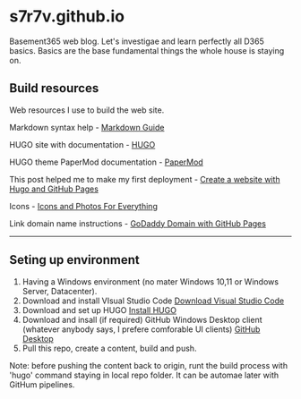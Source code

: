 # s7r7v.github.io
Basement365 web blog. Let's investigae and learn perfectly all D365 basics.
Basics are the base fundamental things the whole house is staying on.

## Build resources

Web resources I use to build the web site.

Markdown syntax help - [Markdown Guide](https://www.markdownguide.org/basic-syntax/)

HUGO site with documentation - [HUGO](https://gohugo.io/)

HUGO theme PaperMod documentation - [PaperMod](https://github.com/adityatelange/hugo-PaperMod)

This post helped me to make my first deployment - [Create a website with Hugo and GitHub Pages](https://4bes.nl/2021/08/29/create-a-website-with-hugo-and-github-pages/)

Icons - [Icons and Photos For Everything](https://thenounproject.com/)

Link domain name instructions - [GoDaddy Domain with GitHub Pages](https://jinnabalu.medium.com/godaddy-domain-with-github-pages-62aed906d4ef)

---

## Seting up environment

1. Having a Windows environment (no mater Windows 10,11 or Windows Server, Datacenter).
2. Download and install VIsual Studio Code [Download Visual Studio Code](https://code.visualstudio.com/download)
3. Download and set up HUGO [Install HUGO](https://gohugo.io/getting-started/installing/)
4. Download and insall (if required) GitHub Windows Desktop client (whatever anybody says, I prefere comforable UI clients) [GitHub Desktop](https://desktop.github.com/)
5. Pull this repo, create a content, build and push.

Note: before pushing the content back to origin, runt the build process with 'hugo' command staying in local repo folder.
It can be automae later with GitHum pipelines.
